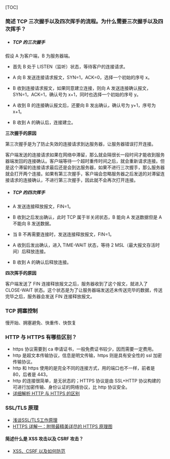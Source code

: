 [TOC]

### 简述 TCP 三次握手以及四次挥手的流程。为什么需要三次握手以及四次挥手？

- ##### TCP 的三次握手

假设 A 为客户端，B 为服务器端。

- 首先 B 处于 LISTEN（监听）状态，等待客户的连接请求。

- A 向 B 发送连接请求报文，SYN=1，ACK=0，选择一个初始的序号 x。

- B 收到连接请求报文，如果同意建立连接，则向 A 发送连接确认报文，SYN=1，ACK=1，确认号为 x+1，同时也选择一个初始的序号 y。

- A 收到 B 的连接确认报文后，还要向 B 发出确认，确认号为 y+1，序号为 x+1。

- B 收到 A 的确认后，连接建立。

**三次握手的原因**

第三次握手是为了防止失效的连接请求到达服务器，让服务器错误打开连接。

客户端发送的连接请求如果在网络中滞留，那么就会隔很长一段时间才能收到服务器端发回的连接确认。客户端等待一个超时重传时间之后，就会重新请求连接。但是这个滞留的连接请求最后还是会到达服务器，如果不进行三次握手，那么服务器就会打开两个连接。如果有第三次握手，客户端会忽略服务器之后发送的对滞留连接请求的连接确认，不进行第三次握手，因此就不会再次打开连接。

- ##### TCP 的四次挥手
- A 发送连接释放报文，FIN=1。

- B 收到之后发出确认，此时 TCP 属于半关闭状态，B 能向 A 发送数据但是 A 不能向 B 发送数据。

- 当 B 不再需要连接时，发送连接释放报文，FIN=1。

- A 收到后发出确认，进入 TIME-WAIT 状态，等待 2 MSL（最大报文存活时间）后释放连接。

- B 收到 A 的确认后释放连接。

**四次挥手的原因**

客户端发送了 FIN 连接释放报文之后，服务器收到了这个报文，就进入了 CLOSE-WAIT 状态。这个状态是为了让服务器端发送还未传送完毕的数据，传送完毕之后，服务器会发送 FIN 连接释放报文。

### TCP 拥塞控制

慢开始、拥塞避免、快重传、快恢复

### HTTP 与 HTTPS 有哪些区别？

- https 协议需要到 ca 申请证书，一般免费证书较少，因而需要一定费用。
- http 是超文本传输协议，信息是明文传输，https 则是具有安全性的 ssl 加密传输协议。
- http 和 https 使用的是完全不同的连接方式，用的端口也不一样，前者是 80，后者是 443。
- http 的连接很简单，是无状态的；HTTPS 协议是由 SSL+HTTP 协议构建的可进行加密传输、身份认证的网络协议，比 http 协议安全。
- [详细解析 HTTP 与 HTTPS 的区别](https://juejin.cn/post/6844903471565504526)


### SSL/TLS 原理
- [浅谈SSL/TLS工作原理](https://zhuanlan.zhihu.com/p/36981565)
- [HTTPS 详解一：附带最精美详尽的 HTTPS 原理图](https://segmentfault.com/a/1190000021494676)


#### 简述什么是 XSS 攻击以及 CSRF 攻击？

- [XSS、CSRF 以及如何防范](https://juejin.cn/post/6844904161343963144)
